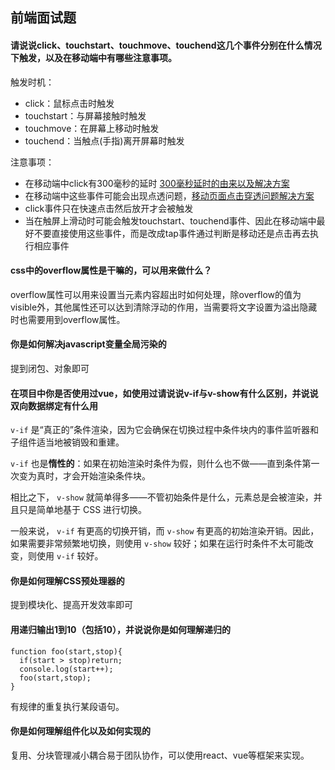 ## 前端面试题

#### 请说说click、touchstart、touchmove、touchend这几个事件分别在什么情况下触发，以及在移动端中有哪些注意事项。

触发时机：

- click：鼠标点击时触发
- touchstart：与屏幕接触时触发
- touchmove：在屏幕上移动时触发
- touchend：当触点(手指)离开屏幕时触发

注意事项：

- 在移动端中click有300毫秒的延时 [300毫秒延时的由来以及解决方案](https://thx.github.io/mobile/300ms-click-delay)
- 在移动端中这些事件可能会出现点透问题，[移动页面点击穿透问题解决方案](http://www.ayqy.net/blog/移动页面点击穿透问题解决方案#articleHeader3)
- click事件只在快速点击然后放开才会被触发
- 当在触屏上滑动时可能会触发touchstart、touchend事件、因此在移动端中最好不要直接使用这些事件，而是改成tap事件通过判断是移动还是点击再去执行相应事件

#### css中的overflow属性是干嘛的，可以用来做什么？

overflow属性可以用来设置当元素内容超出时如何处理，除overflow的值为visible外，其他属性还可以达到清除浮动的作用，当需要将文字设置为溢出隐藏时也需要用到overflow属性。

#### 你是如何解决javascript变量全局污染的

提到闭包、对象即可

#### 在项目中你是否使用过vue，如使用过请说说v-if与v-show有什么区别，并说说双向数据绑定有什么用

`v-if` 是“真正的”条件渲染，因为它会确保在切换过程中条件块内的事件监听器和子组件适当地被销毁和重建。

`v-if` 也是**惰性的**：如果在初始渲染时条件为假，则什么也不做——直到条件第一次变为真时，才会开始渲染条件块。

相比之下， `v-show` 就简单得多——不管初始条件是什么，元素总是会被渲染，并且只是简单地基于 CSS 进行切换。

一般来说， `v-if` 有更高的切换开销，而 `v-show` 有更高的初始渲染开销。因此，如果需要非常频繁地切换，则使用 `v-show` 较好；如果在运行时条件不太可能改变，则使用 `v-if` 较好。

#### 你是如何理解CSS预处理器的

提到模块化、提高开发效率即可

#### 用递归输出1到10（包括10），并说说你是如何理解递归的

```
function foo(start,stop){
  if(start > stop)return;
  console.log(start++);
  foo(start,stop);
}
```

有规律的重复执行某段语句。

#### 你是如何理解组件化以及如何实现的

复用、分块管理减小耦合易于团队协作，可以使用react、vue等框架来实现。





